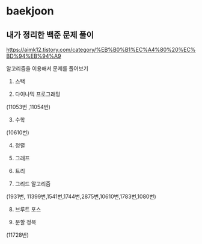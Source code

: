 # baekjoon
## 내가 정리한 백준 문제 풀이

https://aimk12.tistory.com/category/%EB%B0%B1%EC%A4%80%20%EC%BD%94%EB%94%A9

알고리즘을 이용해서 문제를 풀어보기 

1. 스택

2. 다이나믹 프로그래밍

(11053번 ,11054번)

3. 수학

(10610번)

4. 정렬

5. 그래프

6. 트리

7. 그리드 알고리즘

(1931번, 11399번,1541번,1744번,2875번,10610번,1783번,1080번)

8. 브루트 포스

9. 분할 정복

(11728번)
